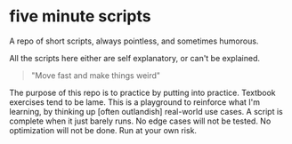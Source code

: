 # five minute scripts
A repo of short scripts, always pointless, and sometimes humorous.

All the scripts here either are self explanatory, or can't be explained.

> "Move fast and make things weird"

The purpose of this repo is to practice by putting into practice. Textbook exercises tend to be lame. This is a playground to reinforce what I'm learning, by thinking up [often outlandish] real-world use cases. A script is complete when it just barely runs. No edge cases will not be tested. No optimization will not be done. Run at your own risk.
